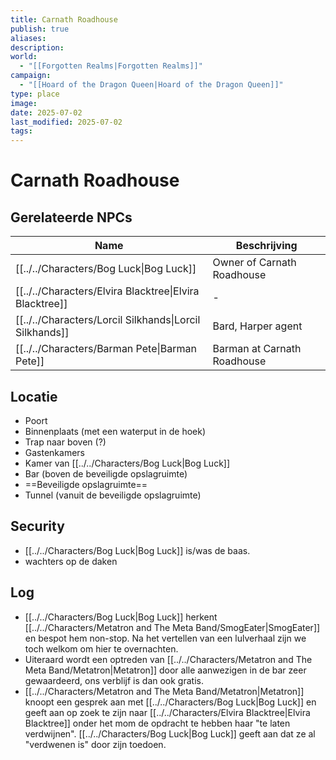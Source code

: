 ```yaml
---
title: Carnath Roadhouse
publish: true
aliases: 
description: 
world:
  - "[[Forgotten Realms|Forgotten Realms]]"
campaign:
  - "[[Hoard of the Dragon Queen|Hoard of the Dragon Queen]]"
type: place
image: 
date: 2025-07-02
last_modified: 2025-07-02
tags: 
---
```

# Carnath Roadhouse

## Gerelateerde NPCs
| Name                                                         | Beschrijving                |
| ------------------------------------------------------------ | --------------------------- |
| [[../../Characters/Bog Luck\|Bog Luck]]                 | Owner of Carnath Roadhouse  |
| [[../../Characters/Elvira Blacktree\|Elvira Blacktree]] | \-                          |
| [[../../Characters/Lorcil Silkhands\|Lorcil Silkhands]] | Bard, Harper agent          |
| [[../../Characters/Barman Pete\|Barman Pete]]           | Barman at Carnath Roadhouse |

## Locatie
- Poort
- Binnenplaats (met een waterput in de hoek)
- Trap naar boven (?)
- Gastenkamers
- Kamer van [[../../Characters/Bog Luck|Bog Luck]]
- Bar (boven de beveiligde opslagruimte)
- ==Beveiligde opslagruimte==
- Tunnel (vanuit de beveiligde opslagruimte)

## Security
- [[../../Characters/Bog Luck|Bog Luck]] is/was de baas.
- wachters op de daken

## Log 
- [[../../Characters/Bog Luck|Bog Luck]] herkent [[../../Characters/Metatron and The Meta Band/SmogEater|SmogEater]] en bespot hem non-stop. Na het vertellen van een lulverhaal zijn we toch welkom om hier te overnachten.
- Uiteraard wordt een optreden van [[../../Characters/Metatron and The Meta Band/Metatron|Metatron]] door alle aanwezigen in de bar zeer gewaardeerd, ons verblijf is dan ook gratis.
- [[../../Characters/Metatron and The Meta Band/Metatron|Metatron]] knoopt een gesprek aan met [[../../Characters/Bog Luck|Bog Luck]] en geeft aan op zoek te zijn naar [[../../Characters/Elvira Blacktree|Elvira Blacktree]] onder het mom de opdracht te hebben haar "te laten verdwijnen". [[../../Characters/Bog Luck|Bog Luck]] geeft aan dat ze al "verdwenen is" door zijn toedoen.  